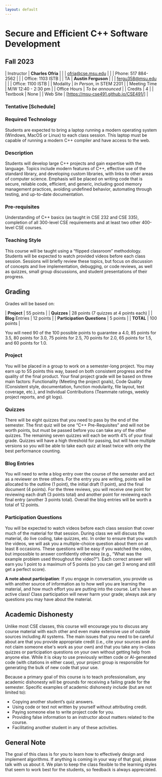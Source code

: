 ```yaml
---
layout: default
---
```


# Secure and Efficient C++ Software Development
## Fall 2023

| Instructor | **Charles Ofria**                             |
|            | [ofria@cse.msu.edu](mailto:ofria@cse.msu.edu) |
|            | Phone: 517 884-2562                           |
|            | Office: 1103 ISTB                             |
| TA         | **Austin Ferguson**                           |
|            | [fergu358@msu.edu](mailto:fergu358@msu.edu)   |
|            | Office: 1100 ISTB                             |
| Modality     | *In Person*, in STEM 2201 |
| Meeting Time | M/W 12:40 - 2:30 pm       |
| Office Hours |  *To be announced*        |
| Credits      | 4                         |
| Textbook     | None                      |
| Web Site     | [https://msu-cse491.github.io/CSE491/] |

### Tentative [Schedule]

### Required Technology
Students are expected to bring a laptop running a modern operating system (Windows, MacOS or Linux) to each class session.  This laptop must be capable of running a modern C++ compiler and have access to the web.

### Description
Students will develop large C++ projects and gain expertise with the language. Topics include modern features of C++, effective use of the standard library, and developing custom libraries, with links to other areas of computer science. Emphasis will be placed on writing code that is secure, reliable code, efficient, and generic, including good memory management practices, avoiding undefined behavior, automating through testing, and up-to-date documentation. 

### Pre-requisites
Understanding of C++ basics (as taught in CSE 232 and CSE 335), completion of all 300-level CSE requirements and at least two other 400-level CSE courses.

### Teaching Style
This course will be taught using a “flipped classroom” methodology. Students will be expected to watch provided videos before each class session.  Sessions will briefly review these topics, but focus on discussion of concepts and live implementation, debugging, or code reviews, as well as quizzes, small group discussions, and student presentations of their progress. 

## Grading
Grades will be based on:

| **Project** | 55 points |
| **Quizzes** | 28 points (7 quizzes at 4 points each) |
| **Blog** Entries | 12 points |
| **Participation Questions** | 5 points |
| **TOTAL** | 100 points |

You will need 90 of the 100 possible points to guarantee a 4.0, 85 points for 3.5, 80 points for 3.0, 75 points for 2.5, 70 points for 2.0, 65 points for 1.5, and 60 points for 1.0.

### Project
You will be placed in a group to work on a semester-long project.  You may earn up to 55 points this way, based on both consistent progress and the quality of the final product.  Your final project grade will be based on three main factors: Functionality (Meeting the project goals), Code Quality (Consistent style, documentation, function modularity, file layout, test coverage, etc.), and Individual Contributions (Teammate ratings, weekly project reports, and git logs).

### Quizzes
There will be eight quizzes that you need to pass by the end of the semester.  The first quiz will be one “C++ Pre-Requisites” and will not be worth points, but must be passed before you can take any of the other quizzes. The remaining seven quizzes will each be worth 4% of your final grade.  Quizzes will have a high threshold for passing, but will have multiple versions so you will be able to take each quiz at least twice with only the best performance counting.

### Blog Entries
You will need to write a blog entry over the course of the semester and act as a reviewer on three others.  For the entry you are writing, points will be allocated to the outline (1 point), the initial draft (1 point), and the final document (4 points). For the three reviews, you will receive one point for reviewing each draft (3 points total) and another point for reviewing each final entry (another 3 points total).  Overall the blog entries will be worth a total of 12 points.

### Participation Questions
You will be expected to watch videos before each class session that cover much of the material for that session. During class we will discuss the material, do live coding, take quizzes, etc. In order to ensure that you watch the videos, we will ask you a multiple-choice question about them on at least 8 occasions. These questions will be easy if you watched the video, but impossible to answer confidently otherwise (e.g., “What was the example problem used throughout the video?”).  Each correct answer will earn you 1 point to a maximum of 5 points (so you can get 3 wrong and still get a perfect score).

**A note about participation**: If you engage in conversation, you provide us with another source of information as to how well you are learning the material, and how much effort you are putting into the course. Let's have an active class! Class participation will never harm your grade; always ask any questions you may have about the material.

## Academic Dishonesty
Unlike most CSE classes, this course will encourage you to discuss any course material with each other and even make extensive use of outside sources including AI systems.  The main issues that you need to be careful about are that you provide appropriate credit (i.e., cite your sources and do not claim someone else's work as your own) and that you take any in-class quizzes or participation questions on your own without getting help from anyone else.  While it is okay to use previously written code or AI-generated code (with citations in either case), your project group is responsible for generating the bulk of new code that your use.

Because a primary goal of this course is to teach professionalism, any academic dishonesty will be grounds for receiving a failing grade for the semester. Specific examples of academic dishonesty include (but are not limited to):
+ Copying another student’s quiz answers.
+ Using code or text not written by yourself without attributing credit.
+ Paying someone else to write project code for you.
+ Providing false information to an instructor about matters related to the course.
+ Facilitating another student in any of these activities.

## General Note
The goal of this class is for you to learn how to effectively design and implement algorithms. If anything is coming in your way of that goal, please talk with us about it. We plan to keep the class flexible to the learning styles that seem to work best for the students, so feedback is always appreciated.
